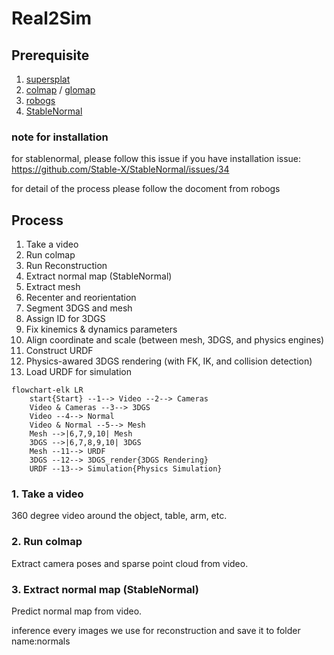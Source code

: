 # Real2Sim

## Prerequisite
1. [supersplat](https://github.com/playcanvas/supersplat)
2. [colmap](https://colmap.github.io/) / [glomap](https://github.com/colmap/glomap)
3. [robogs](https://github.com/louhz/robogs)
4. [StableNormal](https://github.com/Stable-X/StableNormal)


### note for installation
for stablenormal, please follow this issue if you have installation issue: https://github.com/Stable-X/StableNormal/issues/34

for detail of the process please follow the docoment from robogs

## Process
1. Take a video
2. Run colmap
3. Run Reconstruction
4. Extract normal map (StableNormal)
5. Extract mesh 
6. Recenter and reorientation
7. Segment 3DGS and mesh
8. Assign ID for 3DGS
9. Fix kinemics & dynamics parameters
10. Align coordinate and scale (between mesh, 3DGS, and physics engines)
11. Construct URDF
12. Physics-awared 3DGS rendering (with FK, IK, and collision detection)
13. Load URDF for simulation

```{mermaid}
flowchart-elk LR
    start{Start} --1--> Video --2--> Cameras
    Video & Cameras --3--> 3DGS
    Video --4--> Normal
    Video & Normal --5--> Mesh
    Mesh -->|6,7,9,10| Mesh
    3DGS -->|6,7,8,9,10| 3DGS
    Mesh --11--> URDF
    3DGS --12--> 3DGS_render{3DGS Rendering}
    URDF --13--> Simulation{Physics Simulation}
```

### 1. Take a video
360 degree video around the object, table, arm, etc.

### 2. Run colmap
Extract camera poses and sparse point cloud from video.


    
### 3. Extract normal map (StableNormal)
Predict normal map from video.

inference every images we use for reconstruction and save it to folder name:normals





